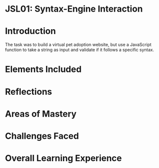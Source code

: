 # JSL01: Syntax-Engine Interaction
# Introduction
The task was to build a virtual pet adoption website, but use a JavaScript function to take a string as input and validate if it follows a specific syntax.

# Elements Included

# Reflections
# Areas of Mastery

# Challenges Faced

# Overall Learning Experience